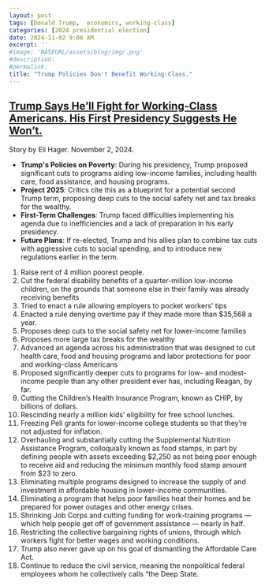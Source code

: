 ```yaml
---
layout: post
tags: [Donald Trump,  economics, working-class]
categories: [2024 presidential election]
date: 2024-11-02 9:06 AM
excerpt: ''
#image: 'BASEURL/assets/blog/img/.png'
#description:
#permalink:
title: "Trump Policies Don't Benefit Working-Class."
---
```



## [Trump Says He’ll Fight for Working-Class Americans. His First Presidency Suggests He Won’t.](https://www.propublica.org/article/donald-trump-agenda-working-class)

Story by Eli Hager. November 2, 2024.

- **Trump's Policies on Poverty**: During his presidency, Trump proposed significant cuts to programs aiding low-income families, including health care, food assistance, and housing programs.
- **Project 2025**: Critics cite this as a blueprint for a potential second Trump term, proposing deep cuts to the social safety net and tax breaks for the wealthy.
- **First-Term Challenges**: Trump faced difficulties implementing his agenda due to inefficiencies and a lack of preparation in his early presidency.
- **Future Plans**: If re-elected, Trump and his allies plan to combine tax cuts with aggressive cuts to social spending, and to introduce new regulations earlier in the term.

1. Raise rent of 4 million poorest people.
2. Cut the federal disability benefits of a quarter-million low-income children, on the grounds that someone else in their family was already receiving benefits
3. Tried to enact a rule allowing employers to pocket workers’ tips
4. Enacted a rule denying overtime pay if they made more than $35,568 a year.
5. Proposes deep cuts to the social safety net for lower-income families
6. Proposes more large tax breaks for the wealthy
7. Advanced an agenda across his administration that was designed to cut health care, food and housing programs and labor protections for poor and working-class Americans
8. Proposed significantly deeper cuts to programs for low- and modest-income people than any other president ever has, including Reagan, by far.
9. Cutting the Children’s Health Insurance Program, known as CHIP, by billions of dollars.
10. Rescinding nearly a million kids’ eligibility for free school lunches.
11. Freezing Pell grants for lower-income college students so that they’re not adjusted for inflation.
12. Overhauling and substantially cutting the Supplemental Nutrition Assistance Program, colloquially known as food stamps, in part by defining people with assets exceeding $2,250 as not being poor enough to receive aid and reducing the minimum monthly food stamp amount from $23 to zero.
13. Eliminating multiple programs designed to increase the supply of and investment in affordable housing in lower-income communities.
14. Eliminating a program that helps poor families heat their homes and be prepared for power outages and other energy crises.
15. Shrinking Job Corps and cutting funding for work-training programs — which help people get off of government assistance — nearly in half.
16. Restricting the collective bargaining rights of unions, through which workers fight for better wages and working conditions.
17. Trump also never gave up on his goal of dismantling the Affordable Care Act.
18. Continue to reduce the civil service, meaning the nonpolitical federal employees whom he collectively calls “the Deep State.

